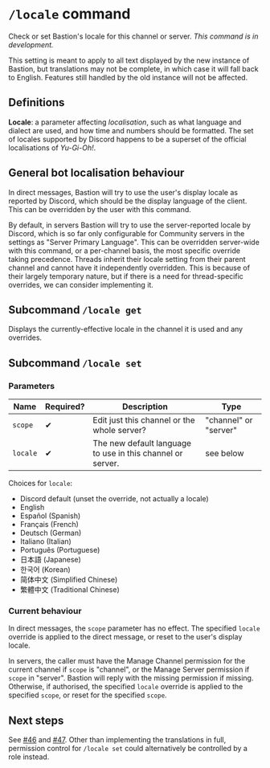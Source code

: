 # `/locale` command

Check or set Bastion's locale for this channel or server. _This command is in development._

This setting is meant to apply to all text displayed by the new instance of Bastion, but
translations may not be complete, in which case it will fall back to English. Features
still handled by the old instance will not be affected.

## Definitions

**Locale**: a parameter affecting _localisation_, such as what language and dialect are used,
and how time and numbers should be formatted. The set of locales supported by Discord happens
to be a superset of the official localisations of _Yu-Gi-Oh!_.

## General bot localisation behaviour

In direct messages, Bastion will try to use the user's display locale as reported by Discord,
which should be the display language of the client. This can be overridden by the user
with this command.

By default, in servers Bastion will try to use the server-reported locale by Discord,
which is so far only configurable for Community servers in the settings as "Server Primary Language".
This can be overridden server-wide with this command, or a per-channel basis, the
most specific override taking precedence. Threads inherit their locale setting from
their parent channel and cannot have it independently overridden. This is because of
their largely temporary nature, but if there is a need for thread-specific overrides,
we can consider implementing it.

## Subcommand `/locale get`

Displays the currently-effective locale in the channel it is used and any overrides.

## Subcommand `/locale set`

### Parameters

Name | Required? | Description | Type
--- | --- | --- | ---
`scope` | ✔ | Edit just this channel or the whole server? | "channel" or "server"
`locale` | ✔ | The new default language to use in this channel or server. | see below

Choices for `locale`:

- Discord default (unset the override, not actually a locale)
- English
- Español (Spanish)
- Français (French)
- Deutsch (German)
- Italiano (Italian)
- Português (Portuguese)
- 日本語 (Japanese)
- 한국어 (Korean)
- 简体中文 (Simplified Chinese)
- 繁體中文 (Traditional Chinese)

### Current behaviour

In direct messages, the `scope` parameter has no effect. The specified `locale` override
is applied to the direct message, or reset to the user's display locale.

In servers, the caller must have the Manage Channel permission for the current channel if
`scope` is "channel", or the Manage Server permission if `scope` in "server". Bastion will
reply with the missing permission if missing. Otherwise, if authorised, the specified
`locale` override is applied to the specified `scope`, or reset for the specified `scope`.

## Next steps

See [#46](https://github.com/DawnbrandBots/bastion-bot/issues/46) and [#47](https://github.com/DawnbrandBots/bastion-bot/issues/47).
Other than implementing the translations in full, permission control for `/locale set` could
alternatively be controlled by a role instead.
